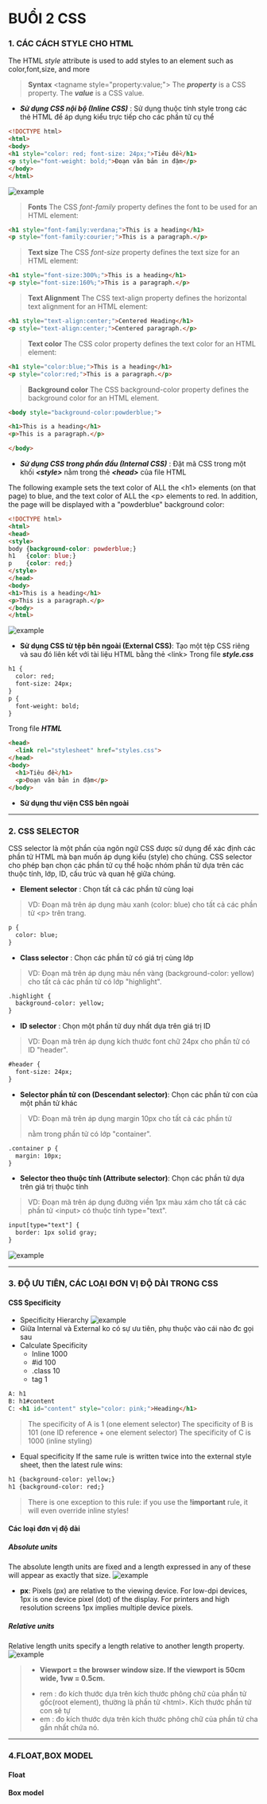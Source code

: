 # BUỔI 2 CSS
### 1. CÁC CÁCH STYLE CHO HTML
The HTML *style* attribute is used to add styles to an element such as color,font,size, and more


>**Syntax**
>\<tagname style="property:value;">
> The ***property*** is a CSS property. The ***value*** is a CSS value.
* ***Sử dụng CSS nội bộ (Inline CSS)*** : Sử dụng thuộc tính style trong các thẻ HTML để áp dụng kiểu trực tiếp cho các phần tử cụ thể
``` html
<!DOCTYPE html>
<html>
<body>
<h1 style="color: red; font-size: 24px;">Tiêu đề</h1>
<p style="font-weight: bold;">Đoạn văn bản in đậm</p>
</body>
</html>
```
![example](https://i.imgur.com/jIr6Ywo.png)
>**Fonts**
The CSS *font-family* property defines the font to be used for an HTML element:
```html
<h1 style="font-family:verdana;">This is a heading</h1>
<p style="font-family:courier;">This is a paragraph.</p>
```
>**Text size**
The CSS *font-size* property defines the text size for an HTML element:
``` html
<h1 style="font-size:300%;">This is a heading</h1>
<p style="font-size:160%;">This is a paragraph.</p>
```
>**Text Alignment**
The CSS text-align property defines the horizontal text alignment for an HTML element:
``` html
<h1 style="text-align:center;">Centered Heading</h1>
<p style="text-align:center;">Centered paragraph.</p>
```
>**Text color**
The CSS color property defines the text color for an HTML element:
``` html
<h1 style="color:blue;">This is a heading</h1>
<p style="color:red;">This is a paragraph.</p>
```
>**Background color**
The CSS background-color property defines the background color for an HTML element.
``` html
<body style="background-color:powderblue;">

<h1>This is a heading</h1>
<p>This is a paragraph.</p>

</body>

```


* ***Sử dụng CSS trong phần đầu (Internal CSS)*** : Đặt mã CSS trong một khối ***\<style>*** nằm trong thẻ ***\<head>*** của file HTML 

The following example sets the text color of ALL the \<h1> elements (on that page) to blue, and the text color of ALL the \<p> elements to red. In addition, the page will be displayed with a "powderblue" background color: 

``` html
<!DOCTYPE html>
<html>
<head>
<style>
body {background-color: powderblue;}
h1   {color: blue;}
p    {color: red;}
</style>
</head>
<body>
<h1>This is a heading</h1>
<p>This is a paragraph.</p>
</body>
</html>
```
![example](https://i.imgur.com/znXS4Tl.png)



* **Sử dụng CSS từ tệp bên ngoài (External CSS)**: Tạo một tệp CSS riêng và sau đó liên kết với tài liệu HTML bằng thẻ \<link>
Trong file ***style.css***
``` html
h1 {
  color: red;
  font-size: 24px;
}
p {
  font-weight: bold;
}

```
Trong file ***HTML***
``` html
<head>
  <link rel="stylesheet" href="styles.css">
</head>
<body>
  <h1>Tiêu đề</h1>
  <p>Đoạn văn bản in đậm</p>
</body>
```
* **Sử dụng thư viện CSS bên ngoài** 
-----
### 2. CSS SELECTOR
CSS selector là một phần của ngôn ngữ CSS được sử dụng để xác định các phần tử HTML mà bạn muốn áp dụng kiểu (style) cho chúng. CSS selector cho phép bạn chọn các phần tử cụ thể hoặc nhóm phần tử dựa trên các thuộc tính, lớp, ID, cấu trúc và quan hệ giữa chúng.
- **Element selector** : Chọn tất cả các phần tử cùng loại
> VD: Đoạn mã trên áp dụng màu xanh (color: blue) cho tất cả các phần tử \<p> trên trang.
``` html
p {
  color: blue;
}
```
- **Class selector** : Chọn các phần tử có giá trị cùng lớp
>VD: Đoạn mã trên áp dụng màu nền vàng (background-color: yellow) cho tất cả các phần tử có lớp "highlight".
``` html
.highlight {
  background-color: yellow;
}
```
- **ID selector** : Chọn một phần tử duy nhất dựa trên giá trị ID
>VD: Đoạn mã trên áp dụng kích thước font chữ 24px cho phần tử có ID "header".
``` html
#header {
  font-size: 24px;
}
```
- **Selector phần tử con (Descendant selector)**: Chọn các phần tử con của một phần tử khác
> VD: Đoạn mã trên áp dụng margin 10px cho tất cả các phần tử <p> nằm trong phần tử có lớp "container".
``` html
.container p {
  margin: 10px;
}

```
- **Selector theo thuộc tính (Attribute selector)**: Chọn các phần tử dựa trên giá trị thuộc tính
> VD: Đoạn mã trên áp dụng đường viền 1px màu xám cho tất cả các phần tử \<input> có thuộc tính type="text".
``` html
input[type="text"] {
  border: 1px solid gray;
}

```
![example](https://i.imgur.com/2ZIPkst.png)
*****
### 3. ĐỘ ƯU TIÊN, CÁC LOẠI ĐƠN VỊ ĐỘ DÀI TRONG CSS
#### CSS Specificity
- Specificity Hierarchy
![example](https://i.imgur.com/FVdVonK.png)
- Giữa Internal và External ko có sự ưu tiên, phụ thuộc vào cái nào đc gọi sau
- Calculate Specificity
    - Inline 1000
    - #id 100
    - .class 10
    - tag 1
``` html
A: h1
B: h1#content
C: <h1 id="content" style="color: pink;">Heading</h1>
```
>The specificity of A is 1 (one element selector)
The specificity of B is 101 (one ID reference + one element selector)
The specificity of C is 1000 (inline styling)
- Equal specificity
If the same rule is written twice into the external style sheet, then the latest rule wins:
``` html
h1 {background-color: yellow;}
h1 {background-color: red;}
```
> There is one exception to this rule: if you use the **!important** rule, it will even override inline styles!
#### Các loại đơn vị độ dài
##### Absolute units
The absolute length units are fixed and a length expressed in any of these will appear as exactly that size.
![example](https://i.imgur.com/tV8gXzC.png)
- **px**: Pixels (px) are relative to the viewing device. For low-dpi devices, 1px is one device pixel (dot) of the display. For printers and high resolution screens 1px implies multiple device pixels.

##### Relative units
Relative length units specify a length relative to another length property.
![example](https://i.imgur.com/QYuVq4G.png)
>* **Viewport = the browser window size. If the viewport is 50cm wide, 1vw = 0.5cm.**
> - rem : đo kích thước dựa trên kích thước phông chữ của phần tử gốc(root element), thường là phần tử \<html>. Kích thước phần tử con sẽ tự
> - em : đo kích thước dựa trên kích thước phông chữ của phần tử cha gần nhất chứa nó.
***
### 4.FLOAT,BOX MODEL
#### Float

#### Box model












